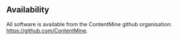 ## Availability

All software is available from the ContentMine github organisation: https://github.com/ContentMine.